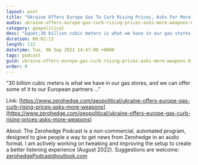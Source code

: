 ```yaml
---
layout: post
title: "Ukraine Offers Europe Gas To Curb Rising Prices, Asks For More Weapons"
audio: ukraine-offers-europe-gas-curb-rising-prices-asks-more-weapons-0
category: geopolitical
desc: "&quot;30 billion cubic meters is what we have in our gas stores, and we can offer some of it to our European partners ...&quot;"
duration: 00:02:13
length: 133
datetime: Tue, 06 Sep 2022 14:47:00 +0000
tags: podcast
guid: ukraine-offers-europe-gas-curb-rising-prices-asks-more-weapons-0
order: 0
---
```

&quot;30 billion cubic meters is what we have in our gas stores, and we can offer some of it to our European partners ...&quot;

Link: [https://www.zerohedge.com/geopolitical/ukraine-offers-europe-gas-curb-rising-prices-asks-more-weapons](https://www.zerohedge.com/geopolitical/ukraine-offers-europe-gas-curb-rising-prices-asks-more-weapons)

About: The Zerohedge Podcast is a non-commercial, automated program, designed to give people a way to get news from Zerohedge in an audio format.  I am actively working on tweaking and improving the setup to create a better listening experience (August 2022).  Suggestions are welcome: [zerohedgePodcast@outlook.com](mailto:zerohedgePodcast@outlook.com)